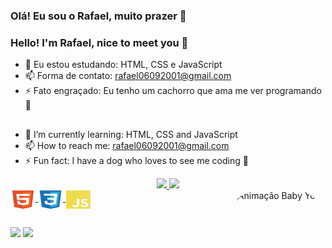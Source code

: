 ### Olá! Eu sou o Rafael, muito prazer 👋
### Hello! I'm Rafael, nice to meet you 👋

- 🌱 Eu estou estudando: HTML, CSS e JavaScript
- 📫 Forma de contato: rafael06092001@gmail.com 
- ⚡ Fato engraçado: Eu tenho um cachorro que ama me ver programando 🐶
##
- 🌱 I’m currently learning: HTML, CSS and JavaScript
- 📫 How to reach me: rafael06092001@gmail.com
- ⚡ Fun fact: I have a dog who loves to see me coding 🐶

<div align="center">
  <a href="https://github.com/RafaelFortes01">
  <img height="170em" src="https://github-readme-stats.vercel.app/api?username=RafaelFortes01&show_icons=true&theme=github_dark&include_all_commits=true&count_private=true"/>
  <img height="170em" src="https://github-readme-stats.vercel.app/api/top-langs/?username=RafaelFortes01&layout=compact&langs_count=3&theme=github_dark"/>
</div>
  
 <div>
   <img align="center" alt="RHTML logo" height="30" width="40" src="https://raw.githubusercontent.com/devicons/devicon/master/icons/html5/html5-original.svg">
   <img align="center" alt="CSS logo" height="30" width="40" src="https://raw.githubusercontent.com/devicons/devicon/master/icons/css3/css3-original.svg">
   <img align="center" alt="JavaScript logo" height="30" width="40" src="https://raw.githubusercontent.com/devicons/devicon/master/icons/javascript/javascript-plain.svg">
   <img align="right" alt="Animação Baby Yoda" height="150" style="border-radius:50px;" src="https://media.giphy.com/media/mG2o06QBYpEk7npyON/source.gif?cid=790b76116cb64d5c7239805b2b128cc11fa1b996e7753071&rid=source.gif&ct=g">
 </div>
  
  ##
  
  <div>
    <a href="https://www.facebook.com/rafael.forteslacerda" target="_blank"><img src="https://img.shields.io/badge/Facebook-1877F2?style=for-the-badge&logo=facebook&logoColor=white" target="_blank"></a>
    <a href="https://www.instagram.com/rafa.fortes_/" target="_blank"><img src="https://img.shields.io/badge/-Instagram-%23E4405F?style=for-the-badge&logo=instagram&logoColor=white" target="_blank"></a>
  </div>
